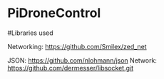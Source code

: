 # PiDroneControl

#Libraries used

Networking: https://github.com/Smilex/zed_net

JSON: https://github.com/nlohmann/json
Network: https://github.com/dermesser/libsocket.git
